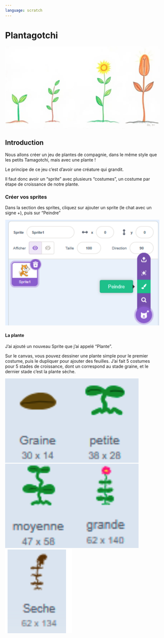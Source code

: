 ```yaml
---
language: scratch
---
```


# Plantagotchi

![Titre](assets/titre.png)

## Introduction

Nous allons créer un jeu de plantes de compagnie, dans le même style que les petits Tamagotchi, mais
avec une plante !

Le principe de ce jeu c’est d’avoir une créature qui grandit.

Il faut donc avoir un “sprite” avec plusieurs “costumes”, un costume par étape de croissance de notre
plante.

### Créer vos sprites

Dans la section des sprites, cliquez sur ajouter un sprite (le chat avec un signe +), puis sur “Peindre”

![alt text](assets/scratch_sprite.png)

#### La plante

J’ai ajouté un nouveau Sprite que j’ai appelé “Plante”.

Sur le canvas, vous pouvez dessiner une plante simple pour le premier costume, puis le dupliquer pour
ajouter des feuilles. J’ai fait 5 costumes pour 5 stades de croissance, dont un correspond au stade graine, et le dernier stade c’est la plante sèche.

![graine](assets/sprite_graine.png)![petite](assets/sprite_petite.png)![moyenne](assets/sprite_moyenne.png)![grande](assets/sprite_grande.png)![sèche](assets/sprite_seche.png)
